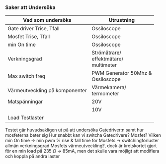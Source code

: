 
### Saker att Undersöka

| Vad som undersöks              | Utrustning                                  |
| ------------------------------ | ------------------------------------------- |
| Gate driver Trise, Tfall       | Ossiloscope                                 |
| Mosfet Trise, Tfall            | Ossiloscope                                 |
| min On time                    | Ossiloscope                                 |
| Verkningsgrad                  | Strömätrare/<br>effektmätare/<br>multimeter |
| Max switch freq                | PWM Generator 50Mhz &<br>Ossiloscope        |
| Värmeutveckling på komponenter | Värmekamera/<br>termometer                  |
| Matspänningar                  | 20V                                         |
|                                | 10V                                         |
| Load Testlaster                |                                             |

Testet går huvudsakligen ut på att undersöka Gatedriver:n samt hur mosfeterna beter sig
Hur snabbt kan vi switcha Gatedrivere? Mosfet?
Vilken min On time -> min pwm %
rise & fall time för Mosfets -> switchingförluster
allmän verkningsgrad
Mosfets värmeutveckling?, dock är kretskortet gjort för en min load på 235 $\Omega$ -> 85mA, men det skulle vara möjligt att modifiera och koppla på andra laster
